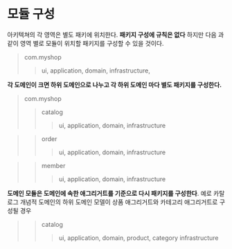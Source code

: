 # 모듈 구성

아키텍쳐의 각 영역은 별도 패키에 위치한다. **패키지 구성에 규칙은 없다** 하지만 다음 과 같이 영역 별로 모듈이 위치할 패키지를 구성할 수 있을 것이다.

> com.myshop
>> ui,
>> application,
>> domain,
>> infrastructure,

**각 도메인이 크면 하위 도메인으로 나누고 각 하위 도메인 마다 별도 패키지를 구성한다.**

> com.myshop
>> catalog
>>> ui,
>>> application,
>>> domain,
>>> infrastructure

>> order
>>> ui,
>>> application,
>>> domain,
>>> infrastructure

>> member
>>> ui,
>>> application,
>>> domain,
>>> infrastructure 

**도메인 모듈은 도메인에 속한 애그리거트를 기준으로 다시 패키지를 구성한다**. 예로 카탈로그 개념적 도메인의 하위 도메인 모델이 상품 애그리거트와 카테고리 애그리거트로 구성될 경우 

>> catalog
>>> ui,
>>> application,
>>> domain,
product, category
>>> infrastructure
